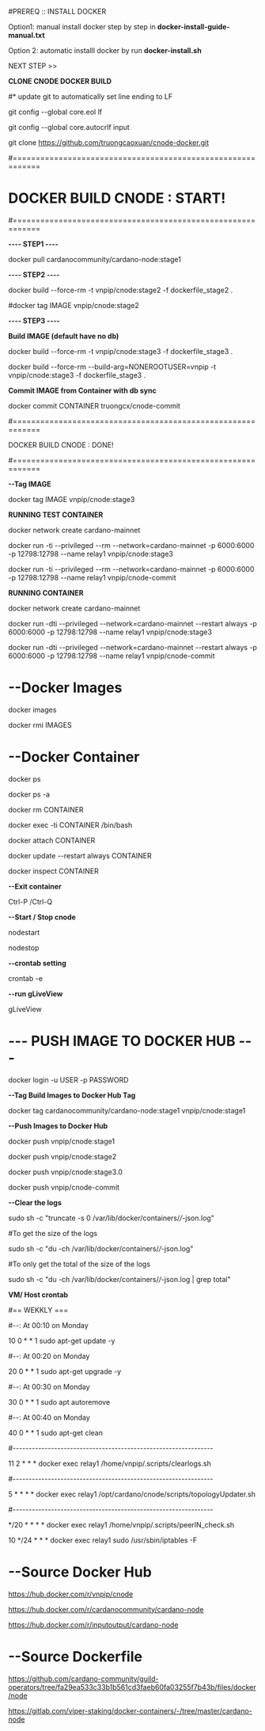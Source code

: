 #PREREQ :: INSTALL DOCKER

Option1: manual install docker step by step in **docker-install-guide-manual.txt**

Option 2: automatic installl docker by run **docker-install.sh**

NEXT STEP >>

**CLONE CNODE DOCKER BUILD**

#* update git to automatically set line ending to LF

git config --global core.eol lf

git config --global core.autocrlf input

git clone https://github.com/truongcaoxuan/cnode-docker.git

#============================================================

# DOCKER BUILD CNODE : START!

#============================================================

**---- STEP1 ----**

docker pull cardanocommunity/cardano-node:stage1

**---- STEP2 ----**

docker build --force-rm -t vnpip/cnode:stage2 -f dockerfile_stage2 .

#docker tag IMAGE vnpip/cnode:stage2

**---- STEP3 ----**

**Build IMAGE (default have no db)**

docker build --force-rm -t vnpip/cnode:stage3 -f dockerfile_stage3 .

docker build --force-rm --build-arg=NONEROOTUSER=vnpip -t vnpip/cnode:stage3 -f dockerfile_stage3 .

**Commit IMAGE from Container with db sync**

docker commit CONTAINER  truongcx/cnode-commit

#============================================================

DOCKER BUILD CNODE : DONE! 

#============================================================

**--Tag IMAGE**

docker tag IMAGE vnpip/cnode:stage3

**RUNNING TEST CONTAINER**

docker network create cardano-mainnet

docker run -ti --privileged --rm --network=cardano-mainnet -p 6000:6000 -p 12798:12798 --name relay1 vnpip/cnode:stage3

docker run -ti --privileged --rm --network=cardano-mainnet -p 6000:6000 -p 12798:12798 --name relay1 vnpip/cnode-commit

**RUNNING CONTAINER**

docker network create cardano-mainnet

docker run -dti --privileged --network=cardano-mainnet --restart always -p 6000:6000 -p 12798:12798 --name relay1 vnpip/cnode:stage3

docker run -dti --privileged --network=cardano-mainnet --restart always -p 6000:6000 -p 12798:12798 --name relay1 vnpip/cnode-commit

# --Docker Images

docker images

docker rmi IMAGES

# --Docker Container

docker ps

docker ps -a

docker rm CONTAINER

docker exec -ti CONTAINER /bin/bash

docker attach CONTAINER

docker update --restart always CONTAINER

docker inspect CONTAINER

**--Exit container**

Ctrl-P /Ctrl-Q

**--Start / Stop cnode**

nodestart

nodestop

**--crontab setting**

crontab -e

**--run gLiveView**

gLiveView

# --- PUSH IMAGE TO DOCKER HUB ---

docker login -u USER -p PASSWORD

**--Tag Build Images to Docker Hub Tag**

docker tag cardanocommunity/cardano-node:stage1 vnpip/cnode:stage1

**--Push Images to Docker Hub**

docker push vnpip/cnode:stage1

docker push vnpip/cnode:stage2

docker push vnpip/cnode:stage3.0

docker push vnpip/cnode-commit

**--Clear the logs**

sudo sh -c "truncate -s 0 /var/lib/docker/containers/*/*-json.log"

#To get the size of the logs

sudo sh -c "du -ch /var/lib/docker/containers/*/*-json.log"

#To only get the total of the size of the logs

sudo sh -c "du -ch /var/lib/docker/containers/*/*-json.log | grep total"

**VM/ Host crontab**

#== WEKKLY ===

#--: At 00:10 on Monday

10 0 * * 1    sudo apt-get update -y

#--: At 00:20 on Monday

20 0 * * 1   sudo apt-get upgrade -y

#--: At 00:30 on Monday

30 0 * * 1   sudo apt autoremove

#--: At 00:40 on Monday

40 0 * * 1   sudo apt-get clean

#---------------------------------------------------------------

11 2 * * * docker exec relay1 /home/vnpip/.scripts/clearlogs.sh

#---------------------------------------------------------------

5 * * * * docker exec relay1 /opt/cardano/cnode/scripts/topologyUpdater.sh 

#---------------------------------------------------------------

*/20 * * * * docker exec relay1 /home/vnpip/.scripts/peerIN_check.sh 

10 */24 * * * docker exec relay1 sudo /usr/sbin/iptables -F

# --Source Docker Hub

https://hub.docker.com/r/vnpip/cnode

https://hub.docker.com/r/cardanocommunity/cardano-node

https://hub.docker.com/r/inputoutput/cardano-node

# --Source Dockerfile

https://github.com/cardano-community/guild-operators/tree/fa29ea533c33b1b561cd3faeb60fa03255f7b43b/files/docker/node

https://gitlab.com/viper-staking/docker-containers/-/tree/master/cardano-node
